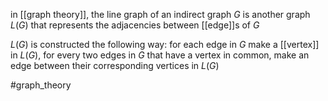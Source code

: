 in [[graph theory]], the line graph of an indirect graph $G$ is another graph $L(G)$ that represents the adjacencies between [[edge]]s of $G$

$L(G)$ is constructed the following way: for each edge in $G$ make a [[vertex]] in $L(G)$, for every two edges in $G$ that have a vertex in common, make an edge between their corresponding vertices in $L(G)$

#graph_theory 